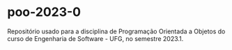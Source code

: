 # poo-2023-0
Repositório usado para a disciplina de Programação Orientada a Objetos do curso de Engenharia de Software - UFG, no semestre 2023.1.
